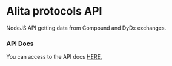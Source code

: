 # Alita protocols API

NodeJS API getting data from Compound and DyDx exchanges.

### API Docs

You can access to the API docs [HERE.](https://github.com/alitadevelop/alita.git/)



